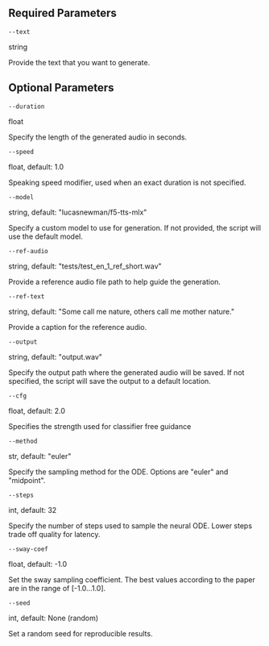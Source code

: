 ## Required Parameters

`--text`

string

Provide the text that you want to generate.

## Optional Parameters

`--duration`

float

Specify the length of the generated audio in seconds.

`--speed`

float, default: 1.0

Speaking speed modifier, used when an exact duration is not specified.

`--model`

string, default: "lucasnewman/f5-tts-mlx"

Specify a custom model to use for generation. If not provided, the script will use the default model.

`--ref-audio`

string, default: "tests/test_en_1_ref_short.wav"

Provide a reference audio file path to help guide the generation.

`--ref-text`

string, default: "Some call me nature, others call me mother nature." 

Provide a caption for the reference audio.

`--output`

string, default: "output.wav"

Specify the output path where the generated audio will be saved. If not specified, the script will save the output to a default location.

`--cfg`

float, default: 2.0

Specifies the strength used for classifier free guidance

`--method`

str, default: "euler"

Specify the sampling method for the ODE. Options are "euler" and "midpoint".

`--steps`

int, default: 32

Specify the number of steps used to sample the neural ODE. Lower steps trade off quality for latency.

`--sway-coef`

float, default: -1.0

Set the sway sampling coefficient. The best values according to the paper are in the range of [-1.0...1.0].

`--seed`

int, default: None (random)

Set a random seed for reproducible results.
